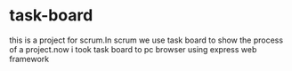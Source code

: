 # task-board
this is a project for scrum.In scrum we use task board to show the process of a project.now i took task board to pc browser using express web framework
